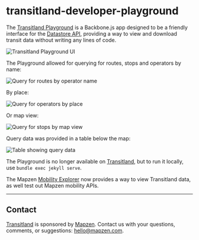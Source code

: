 # transitland-developer-playground

The [Transitland Playground](https://transit.land/playground) is a Backbone.js app designed to be a friendly interface for the [Datastore API](https://github.com/transitland/transitland-datastore), providing a way to view and download transit data without writing any lines of code. 

![Transitland Playground UI](https://github.com/transitland/playground/raw/decommission%23139/images/README_00_Transitland_Playground.png "Transitland Playground UI")

The Playground allowed for querying for routes, stops and operators by name:

![Query for routes by operator name](https://github.com/transitland/playground/raw/decommission%23139/images/README_01_routes_by_operator.png "Query for routes by operator name")

By place:

![Query for operators by place](https://github.com/transitland/playground/raw/decommission%23139/images/README_02_operators_by_place.png "Query for operators by place")

Or map view:

![Query for stops by map view](https://github.com/transitland/playground/raw/decommission%23139/images/README_03_stops_by_mapview.png "Query for stops by map view")

Query data was provided in a table below the map:

![Table showing query data](https://github.com/transitland/playground/raw/decommission%23139/images/README_04_data_table.png "Table showing query data")

The Playground is no longer available on [Transitland](https://transit.land), but to run it locally, use `bundle exec jekyll serve`.

The Mapzen [Mobility Explorer](https://mapzen.com/mobility/explorer) now provides a way to view Transitland data, as well test out Mapzen mobility APIs.

---


## Contact

[Transitland](https://transit.land) is sponsored by [Mapzen](http://mapzen.com). Contact us with your questions, comments, or suggestions: [hello@mapzen.com](mailto:hello@mapzen.com).
